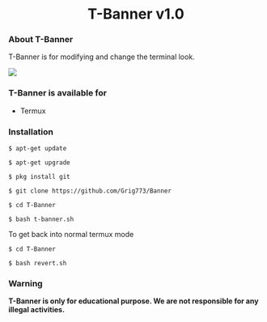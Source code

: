 <h1 align="center"> T-Banner v1.0 </h1>



### About T-Banner
T-Banner is for modifying and change the terminal look.

![](Image/image.jpg)


### T-Banner is available for
- Termux

### Installation
```
$ apt-get update
```
```
$ apt-get upgrade
```
```
$ pkg install git
```
```
$ git clone https://github.com/Grig773/Banner
```
```
$ cd T-Banner
```
```
$ bash t-banner.sh
```
To get back into normal termux mode
```
$ cd T-Banner
```
```
$ bash revert.sh
```

### Warning
**T-Banner is only for educational purpose. We are not responsible for any illegal activities.**



